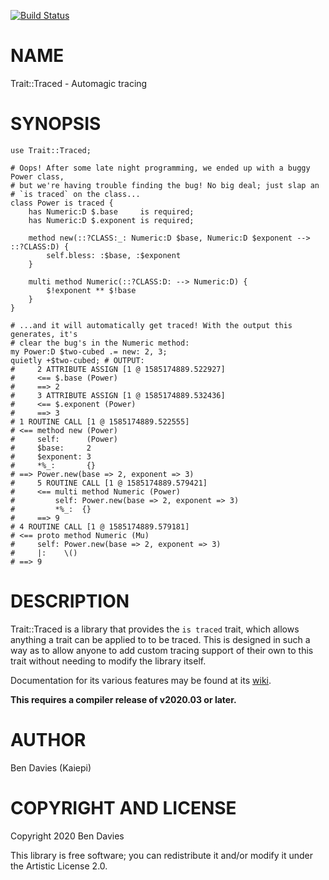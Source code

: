 [![Build Status](https://travis-ci.com/Kaiepi/p6-Trait-Traced.svg?branch=master)](https://travis-ci.com/Kaiepi/p6-Trait-Traced)

NAME
====

Trait::Traced - Automagic tracing

SYNOPSIS
========

```perl6
use Trait::Traced;

# Oops! After some late night programming, we ended up with a buggy Power class,
# but we're having trouble finding the bug! No big deal; just slap an
# `is traced` on the class...
class Power is traced {
    has Numeric:D $.base     is required;
    has Numeric:D $.exponent is required;

    method new(::?CLASS:_: Numeric:D $base, Numeric:D $exponent --> ::?CLASS:D) {
        self.bless: :$base, :$exponent
    }

    multi method Numeric(::?CLASS:D: --> Numeric:D) {
        $!exponent ** $!base
    }
}

# ...and it will automatically get traced! With the output this generates, it's
# clear the bug's in the Numeric method:
my Power:D $two-cubed .= new: 2, 3;
quietly +$two-cubed; # OUTPUT:
#     2 ATTRIBUTE ASSIGN [1 @ 1585174889.522927]
#     <== $.base (Power)
#     ==> 2
#     3 ATTRIBUTE ASSIGN [1 @ 1585174889.532436]
#     <== $.exponent (Power)
#     ==> 3
# 1 ROUTINE CALL [1 @ 1585174889.522555]
# <== method new (Power)
#     self:      (Power)
#     $base:     2
#     $exponent: 3
#     *%_:       {}
# ==> Power.new(base => 2, exponent => 3)
#     5 ROUTINE CALL [1 @ 1585174889.579421]
#     <== multi method Numeric (Power)
#         self: Power.new(base => 2, exponent => 3)
#         *%_:  {}
#     ==> 9
# 4 ROUTINE CALL [1 @ 1585174889.579181]
# <== proto method Numeric (Mu)
#     self: Power.new(base => 2, exponent => 3)
#     |:    \()
# ==> 9
```

DESCRIPTION
===========

Trait::Traced is a library that provides the `is traced` trait, which allows anything a trait can be applied to to be traced. This is designed in such a way as to allow anyone to add custom tracing support of their own to this trait without needing to modify the library itself.

Documentation for its various features may be found at its [wiki](https://github.com/Kaiepi/p6-Trait-Traced/wiki).

**This requires a compiler release of v2020.03 or later.**

AUTHOR
======

Ben Davies (Kaiepi)

COPYRIGHT AND LICENSE
=====================

Copyright 2020 Ben Davies

This library is free software; you can redistribute it and/or modify it under the Artistic License 2.0.

